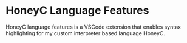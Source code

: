 # HoneyC Language Features

HoneyC language features is a VSCode extension that enables syntax highlighting for my custom interpreter based language HoneyC.
